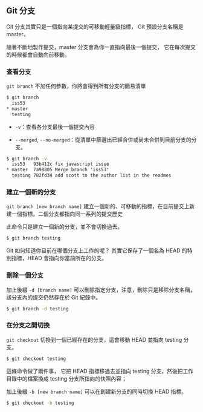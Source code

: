 ## Git 分支

Git 分支其實只是一個指向某提交的可移動輕量級指標， Git 預設分支名稱是 master，

隨著不斷地製作提交，master 分支會為你一直指向最後一個提交， 它在每次提交的時候都會自動向前移動。


### 查看分支

`git branch` 不加任何參數，你將會得到所有分支的簡易清單

```cmd
$ git branch
  iss53
* master
  testing
```

  - `-v`：查看各分支最後一個提交內容

  - `--merged`, `--no-merged`：從清單中篩選出已經合併或尚未合併到目前分支的分支。

```cmd
$ git branch -v
  iss53   93b412c fix javascript issue
* master  7a98805 Merge branch 'iss53'
  testing 782fd34 add scott to the author list in the readmes
```


### 建立一個新的分支

`git branch [new branch name]` 建立一個新的、可移動的指標，在目前提交上新建一個指標。二個分支都指向同一系列的提交歷史

此命令只是建立一個新的分支，並不會切換過去。

```cmd
$ git branch testing
```

Git 如何知道你目前在哪個分支上工作的呢？ 其實它保存了一個名為 HEAD 的特別指標，HEAD 會指向你當前所在的分支。


### 刪除一個分支

加上後綴 `-d [branch name]` 可以刪除指定分支，注意，刪除只是移除分支名稱，該分支內的提交仍然存在於 Git 紀錄中。

```cmd
$ git branch -d testing
```


### 在分支之間切換

`git checkout` 切換到一個已經存在的分支，這會移動 HEAD 並指向 testing 分支。

```cmd
$ git checkout testing
```

這條命令做了兩件事， 它把 HEAD 指標移過去並指向 testing 分支，然後把工作目錄中的檔案換成 testing 分支所指向的快照內容；

加上後綴 `-b [new branch name]` 可以在創建新分支的同時切換 HEAD 指標。

```cmd
$ git checkout -b testing
```
